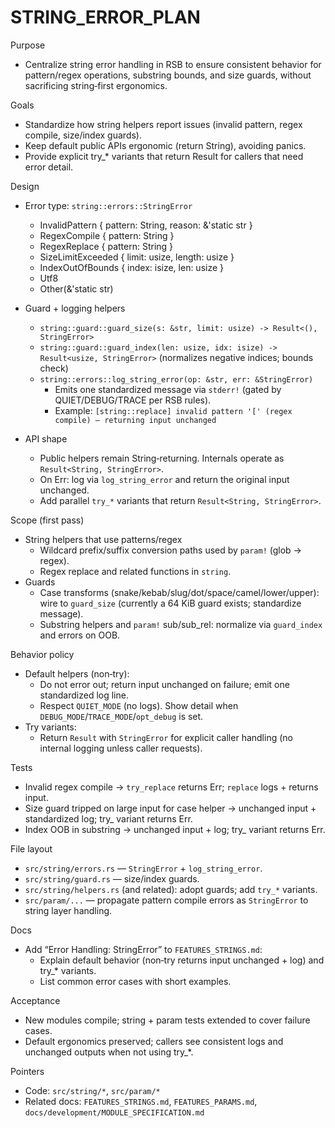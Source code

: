 # STRING_ERROR_PLAN

Purpose
- Centralize string error handling in RSB to ensure consistent behavior for pattern/regex operations, substring bounds, and size guards, without sacrificing string‑first ergonomics.

Goals
- Standardize how string helpers report issues (invalid pattern, regex compile, size/index guards).
- Keep default public APIs ergonomic (return String), avoiding panics.
- Provide explicit try_* variants that return Result for callers that need error detail.

Design
- Error type: `string::errors::StringError`
  - InvalidPattern { pattern: String, reason: &'static str }
  - RegexCompile { pattern: String }
  - RegexReplace { pattern: String }
  - SizeLimitExceeded { limit: usize, length: usize }
  - IndexOutOfBounds { index: isize, len: usize }
  - Utf8
  - Other(&'static str)

- Guard + logging helpers
  - `string::guard::guard_size(s: &str, limit: usize) -> Result<(), StringError>`
  - `string::guard::guard_index(len: usize, idx: isize) -> Result<usize, StringError>` (normalizes negative indices; bounds check)
  - `string::errors::log_string_error(op: &str, err: &StringError)`
    - Emits one standardized message via `stderr!` (gated by QUIET/DEBUG/TRACE per RSB rules).
    - Example: `[string::replace] invalid pattern '[' (regex compile) — returning input unchanged`

- API shape
  - Public helpers remain String‑returning. Internals operate as `Result<String, StringError>`.
  - On Err: log via `log_string_error` and return the original input unchanged.
  - Add parallel `try_*` variants that return `Result<String, StringError>`.

Scope (first pass)
- String helpers that use patterns/regex
  - Wildcard prefix/suffix conversion paths used by `param!` (glob → regex).
  - Regex replace and related functions in `string`.
- Guards
  - Case transforms (snake/kebab/slug/dot/space/camel/lower/upper): wire to `guard_size` (currently a 64 KiB guard exists; standardize message).
  - Substring helpers and `param!` sub/sub_rel: normalize via `guard_index` and errors on OOB.

Behavior policy
- Default helpers (non‑try):
  - Do not error out; return input unchanged on failure; emit one standardized log line.
  - Respect `QUIET_MODE` (no logs). Show detail when `DEBUG_MODE`/`TRACE_MODE`/`opt_debug` is set.
- Try variants:
  - Return `Result` with `StringError` for explicit caller handling (no internal logging unless caller requests).

Tests
- Invalid regex compile → `try_replace` returns Err; `replace` logs + returns input.
- Size guard tripped on large input for case helper → unchanged input + standardized log; try_ variant returns Err.
- Index OOB in substring → unchanged input + log; try_ variant returns Err.

File layout
- `src/string/errors.rs` — `StringError` + `log_string_error`.
- `src/string/guard.rs` — size/index guards.
- `src/string/helpers.rs` (and related): adopt guards; add `try_*` variants.
- `src/param/...` — propagate pattern compile errors as `StringError` to string layer handling.

Docs
- Add “Error Handling: StringError” to `FEATURES_STRINGS.md`:
  - Explain default behavior (non‑try returns input unchanged + log) and try_* variants.
  - List common error cases with short examples.

Acceptance
- New modules compile; string + param tests extended to cover failure cases.
- Default ergonomics preserved; callers see consistent logs and unchanged outputs when not using try_*.

Pointers
- Code: `src/string/*`, `src/param/*`
- Related docs: `FEATURES_STRINGS.md`, `FEATURES_PARAMS.md`, `docs/development/MODULE_SPECIFICATION.md`

